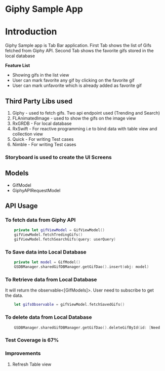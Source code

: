 #  Giphy Sample App

# Introduction
Giphy Sample app is Tab Bar application. First Tab shows the list of Gifs fetched from Giphy API. Second Tab shows
the favorite gifs stored in the local database

**Feature List**
- Showing gifs in the list view
- User can mark favorite any gif by clicking on the favorite gif
- User can mark unfavorite which is already added as favorite gif


## Third Party Libs used
1. Giphy - used to fetch gifs. Two api endpoint used (Trending and Search)
2. FLAnimatedImage - used to show the gifs on the image view
3. RxGRDB - For local database
4. RxSwift - For reactive programming i.e  to bind data with table view and collection view
5. Quick - For writing Test cases
6. Nimble - For writing Test cases

### Storyboard is used to create the UI Screens

## Models
- GifModel
- GiphyAPIRequestModel

## API Usage

### To fetch data from Giphy API

```swift
    private let gifViewModel = GifViewModel()
    gifViewModel.fetchTredingGifs()
    gifViewModel.fetchSearchGifs(query: userQuery)
```

### To Save data into Local Database

```swift
    private let model = GifModel()
    GSDBManager.sharedGifDBManager.getGifDao().insert(obj: model)
```
### To Retrieve data from Local Database
 It will return the observable<[GifModels]>. User need to subscribe to get the data.
```swift
    let gifsObservable = gifViewModel.fetchSavedGifs()
```
### To delete data from Local Database
```swift
    GSDBManager.sharedGifDBManager.getGifDao().deleteGifById(id: [Need to pass model id property])
```
### Test Coverage is 67%

### Improvements
1. Refresh Table view

